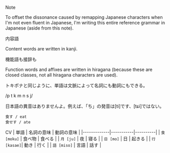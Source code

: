 > [!NOTE]
> To offset the dissonance caused by remapping Japanese characters when I'm not even fluent in Japanese, I'm writing this entire reference grammar in Japanese (aside from this note).

内容語

Content words are written in kanji.

機能語も接辞も

Function words and affixes are written in hiragana (because these are closed classes, not all hiragana characters are used).

トキポナと同じように、単語は文脈によって名詞にも動詞にもできる。

/p t k m n s j/

日本語の異音はありませんよ。例えば、「ち」の発音は\[ti]です、\[tɕi]ではない。

```
食す / eat
食せす / ate
```

CV
| 単語         | 名詞の意味 | 動詞の意味 |
|-------------|-----------|----------|
| `食 [moku]` | 食べ物      | 食べる   |
| `月 [ju]`   | 夜         | 寝る     |
| `日 [mo]`   | 日         | 起きる   |
| `行 [kasae]`| 動き       | 行く     |
| `語 [miso]` | 言語       | 話す     |
